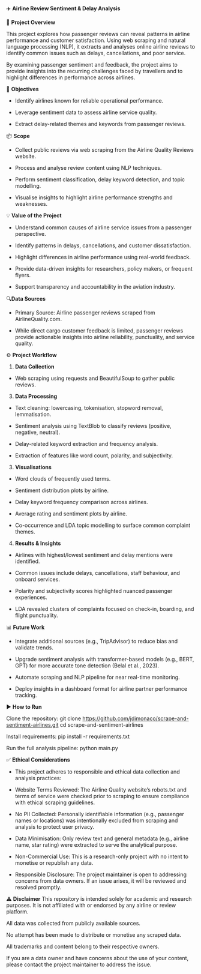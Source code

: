 ✈️ **Airline Review Sentiment & Delay Analysis**

📌 **Project Overview**

This project explores how passenger reviews can reveal patterns in airline performance and customer satisfaction. Using web scraping and natural language processing (NLP), it extracts and analyses online airline reviews to identify common issues such as delays, cancellations, and poor service.

By examining passenger sentiment and feedback, the project aims to provide insights into the recurring challenges faced by travellers and to highlight differences in performance across airlines.

🎯 **Objectives**

- Identify airlines known for reliable operational performance.

- Leverage sentiment data to assess airline service quality.

- Extract delay-related themes and keywords from passenger reviews.


📦 **Scope**

- Collect public reviews via web scraping from the Airline Quality Reviews website.

- Process and analyse review content using NLP techniques.

- Perform sentiment classification, delay keyword detection, and topic modelling.

- Visualise insights to highlight airline performance strengths and weaknesses.


💡 **Value of the Project**

- Understand common causes of airline service issues from a passenger perspective.

- Identify patterns in delays, cancellations, and customer dissatisfaction.

- Highlight differences in airline performance using real-world feedback.

- Provide data-driven insights for researchers, policy makers, or frequent flyers.

- Support transparency and accountability in the aviation industry.


🔍**Data Sources**

- Primary Source: Airline passenger reviews scraped from AirlineQuality.com.

- While direct cargo customer feedback is limited, passenger reviews provide actionable insights into airline reliability, punctuality, and service quality.

⚙️ **Project Workflow**

1. **Data Collection**
- Web scraping using requests and BeautifulSoup to gather public reviews.

3. **Data Processing**
- Text cleaning: lowercasing, tokenisation, stopword removal, lemmatisation.

- Sentiment analysis using TextBlob to classify reviews (positive, negative, neutral).

- Delay-related keyword extraction and frequency analysis.

- Extraction of features like word count, polarity, and subjectivity.

3. **Visualisations**
- Word clouds of frequently used terms.

- Sentiment distribution plots by airline.

- Delay keyword frequency comparison across airlines.

- Average rating and sentiment plots by airline.

- Co-occurrence and LDA topic modelling to surface common complaint themes.

4. **Results & Insights**
- Airlines with highest/lowest sentiment and delay mentions were identified.

- Common issues include delays, cancellations, staff behaviour, and onboard services.

- Polarity and subjectivity scores highlighted nuanced passenger experiences.

- LDA revealed clusters of complaints focused on check-in, boarding, and flight punctuality.

📊 **Future Work**
- Integrate additional sources (e.g., TripAdvisor) to reduce bias and validate trends.

- Upgrade sentiment analysis with transformer-based models (e.g., BERT, GPT) for more accurate tone detection (Belal et al., 2023).

- Automate scraping and NLP pipeline for near real-time monitoring.

- Deploy insights in a dashboard format for airline partner performance tracking.

▶️ **How to Run**

Clone the repository:
git clone https://github.com/jdimonaco/scrape-and-sentiment-airlines.git
cd scrape-and-sentiment-airlines

Install requirements:
pip install -r requirements.txt

Run the full analysis pipeline:
python main.py

✅ **Ethical Considerations**
- This project adheres to responsible and ethical data collection and analysis practices:

- Website Terms Reviewed: The Airline Quality website’s robots.txt and terms of service were checked prior to scraping to ensure compliance with ethical scraping guidelines.

- No PII Collected: Personally identifiable information (e.g., passenger names or locations) was intentionally excluded from scraping and analysis to protect user privacy.

- Data Minimisation: Only review text and general metadata (e.g., airline name, star rating) were extracted to serve the analytical purpose.

- Non-Commercial Use: This is a research-only project with no intent to monetise or republish any data.

- Responsible Disclosure: The project maintainer is open to addressing concerns from data owners. If an issue arises, it will be reviewed and resolved promptly.

⚠️ **Disclaimer**
This repository is intended solely for academic and research purposes. It is not affiliated with or endorsed by any airline or review platform.

All data was collected from publicly available sources.

No attempt has been made to distribute or monetise any scraped data.

All trademarks and content belong to their respective owners.

If you are a data owner and have concerns about the use of your content, please contact the project maintainer to address the issue.

